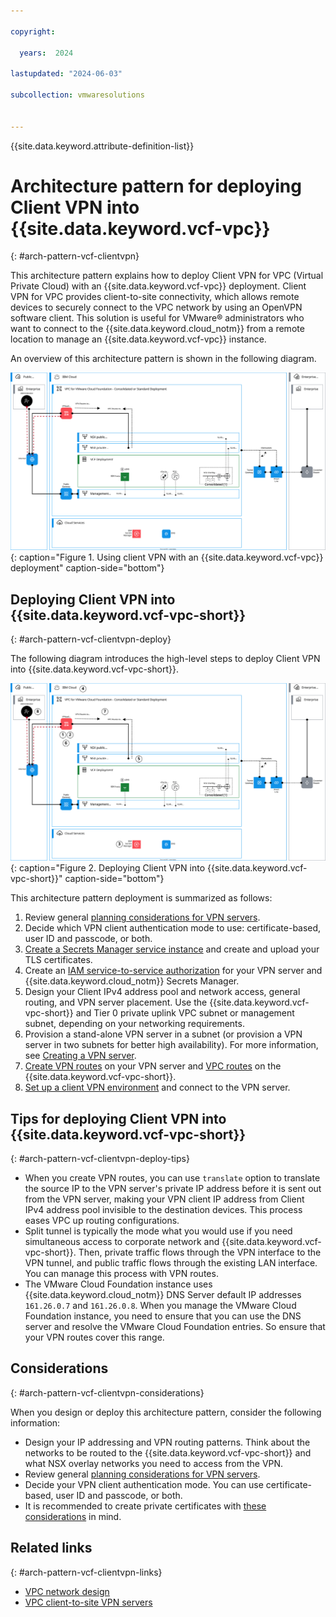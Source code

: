 ```yaml
---

copyright:

  years:  2024

lastupdated: "2024-06-03"

subcollection: vmwaresolutions


---
```


{{site.data.keyword.attribute-definition-list}}

# Architecture pattern for deploying Client VPN into {{site.data.keyword.vcf-vpc}}
{: #arch-pattern-vcf-clientvpn}

This architecture pattern explains how to deploy Client VPN for VPC (Virtual Private Cloud) with an {{site.data.keyword.vcf-vpc}} deployment. Client VPN for VPC provides client-to-site connectivity, which allows remote devices to securely connect to the VPC network by using an OpenVPN software client. This solution is useful for VMware® administrators who want to connect to the {{site.data.keyword.cloud_notm}} from a remote location to manage an {{site.data.keyword.vcf-vpc}} instance.

An overview of this architecture pattern is shown in the following diagram.

![Using client VPN with an {{site.data.keyword.vcf-vpc}} deployment](../../images/vcf-arch-clientvpn.svg "Using client VPN with an {{site.data.keyword.vcf-vpc}} deployment."){: caption="Figure 1. Using client VPN with an {{site.data.keyword.vcf-vpc}} deployment" caption-side="bottom"}

## Deploying Client VPN into {{site.data.keyword.vcf-vpc-short}}
{: #arch-pattern-vcf-clientvpn-deploy}

The following diagram introduces the high-level steps to deploy Client VPN into {{site.data.keyword.vcf-vpc-short}}.

![Deploying Client VPN into {{site.data.keyword.vcf-vpc-short}}](../../images/vcf-arch-clientvpn-steps.svg "Deploying Client VPN into {{site.data.keyword.vcf-vpc-short}}."){: caption="Figure 2. Deploying Client VPN into {{site.data.keyword.vcf-vpc-short}}" caption-side="bottom"}

This architecture pattern deployment is summarized as follows:

1. Review general [planning considerations for VPN servers](/docs/vpc?topic=vpc-client-to-site-vpn-planning). 
2. Decide which VPN client authentication mode to use: certificate-based, user ID and passcode, or both.
3. [Create a Secrets Manager service instance](/docs/secrets-manager?topic=secrets-manager-create-instance) and create and upload your TLS certificates.
4. Create an [IAM service-to-service authorization](/docs/vpc?topic=vpc-client-to-site-authentication#creating-iam-service-to-service) for your VPN server and {{site.data.keyword.cloud_notm}} Secrets Manager.
5. Design your Client IPv4 address pool and network access, general routing, and VPN server placement. Use the {{site.data.keyword.vcf-vpc-short}} and Tier 0 private uplink VPC subnet or management subnet, depending on your networking requirements.
6. Provision a stand-alone VPN server in a subnet (or provision a VPN server in two subnets for better high availability). For more information, see [Creating a VPN server](/docs/vpc?topic=vpc-vpn-create-server).
7. [Create VPN routes](/docs/vpc?topic=vpc-vpn-client-to-site-routes) on your VPN server and [VPC routes](/docs/vpc?topic=vpc-create-vpc-route&interface=ui) on the {{site.data.keyword.vcf-vpc-short}}.
8. [Set up a client VPN environment](/docs/vpc?topic=vpc-vpn-client-environment-setup) and connect to the VPN server.

## Tips for deploying Client VPN into {{site.data.keyword.vcf-vpc-short}}
{: #arch-pattern-vcf-clientvpn-deploy-tips}

* When you create VPN routes, you can use `translate` option to translate the source IP to the VPN server's private IP address before it is sent out from the VPN server, making your VPN client IP address from Client IPv4 address pool invisible to the destination devices. This process eases VPC up routing configurations.
* Split tunnel is typically the mode what you would use if you need simultaneous access to corporate network and {{site.data.keyword.vcf-vpc-short}}. Then, private traffic flows through the VPN interface to the VPN tunnel, and public traffic flows through the existing LAN interface. You can manage this process with VPN routes.
* The VMware Cloud Foundation instance uses {{site.data.keyword.cloud_notm}} DNS Server default IP addresses `161.26.0.7` and `161.26.0.8`. When you manage the VMware Cloud Foundation instance, you need to ensure that you can use the DNS server and resolve the VMware Cloud Foundation entries. So ensure that your VPN routes cover this range.

## Considerations
{: #arch-pattern-vcf-clientvpn-considerations}

When you design or deploy this architecture pattern, consider the following information:

* Design your IP addressing and VPN routing patterns. Think about the networks to be routed to the {{site.data.keyword.vcf-vpc-short}} and what NSX overlay networks you need to access from the VPN.  
* Review general [planning considerations for VPN servers](/docs/vpc?topic=vpc-client-to-site-vpn-planning).
* Decide your VPN client authentication mode. You can use certificate-based, user ID and passcode, or both.
* It is recommended to create private certificates with [these considerations](/docs/vpc?topic=vpc-client-to-site-authentication#using-private-certificate) in mind.

## Related links
{: #arch-pattern-vcf-clientvpn-links}

* [VPC network design](/docs/vmwaresolutions?topic=vmwaresolutions-vpc-vcf-vpc-deployment)
* [VPC client-to-site VPN servers](/docs/vpc?topic=vpc-vpn-client-to-site-overview&interface=ui)
